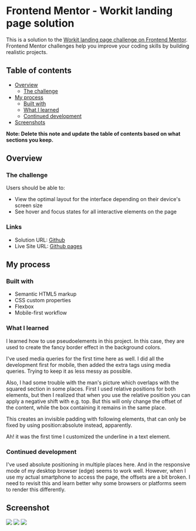 # Frontend Mentor - Workit landing page solution

This is a solution to the [Workit landing page challenge on Frontend Mentor](https://www.frontendmentor.io/challenges/workit-landing-page-2fYnyle5lu). Frontend Mentor challenges help you improve your coding skills by building realistic projects. 

## Table of contents

- [Overview](#overview)
  - [The challenge](#the-challenge)
- [My process](#my-process)
  - [Built with](#built-with)
  - [What I learned](#what-i-learned)
  - [Continued development](#continued-development)
- [Screenshots](#screenshot)

**Note: Delete this note and update the table of contents based on what sections you keep.**

## Overview

### The challenge

Users should be able to:

- View the optimal layout for the interface depending on their device's screen size
- See hover and focus states for all interactive elements on the page


### Links

- Solution URL: [Github](https://github.com/arfernn/working-landing-page)
- Live Site URL: [Github pages](https://arfernn.github.io/working-landing-page/)

## My process

### Built with

- Semantic HTML5 markup
- CSS custom properties
- Flexbox
- Mobile-first workflow

### What I learned

I learned how to use pseudoelements in this project. In this case, they are used to create the fancy border effect in the background colors. 

I've used media queries for the first time here as well. I did all the development first for mobile, then added the extra tags using media queries. Trying to keep it as less messy as possible.

Also, I had some trouble with the man's picture which overlaps with the squared section in some places. First I used relative positions for both elements, but then I realized that when you use the relative position you can apply a negative shift with e.g. top. But this will only change the offset of the content, while the box containing it remains in the same place. 

This creates an invisible padding with following elements, that can only be fixed by using position:absolute instead, apparently.

Ah! it was the first time I customized the underline in a text element. 

### Continued development

I've used absolute positioning in multiple places here. And in the responsive mode of my desktop browser (edge) seems to work well. However, when I use my actual smartphone to access the page, the offsets are a bit broken. I need to revisit this and learn better why some browsers or platforms seem to render this differently.

## Screenshot

![](mobile.png)
![](tablet.png)
![](desktop.png)
